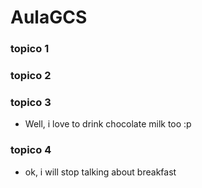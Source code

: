 # AulaGCS

### topico 1

### topico 2

### topico 3

- Well, i love to drink chocolate milk too :p

### topico 4

- ok, i will stop talking about breakfast